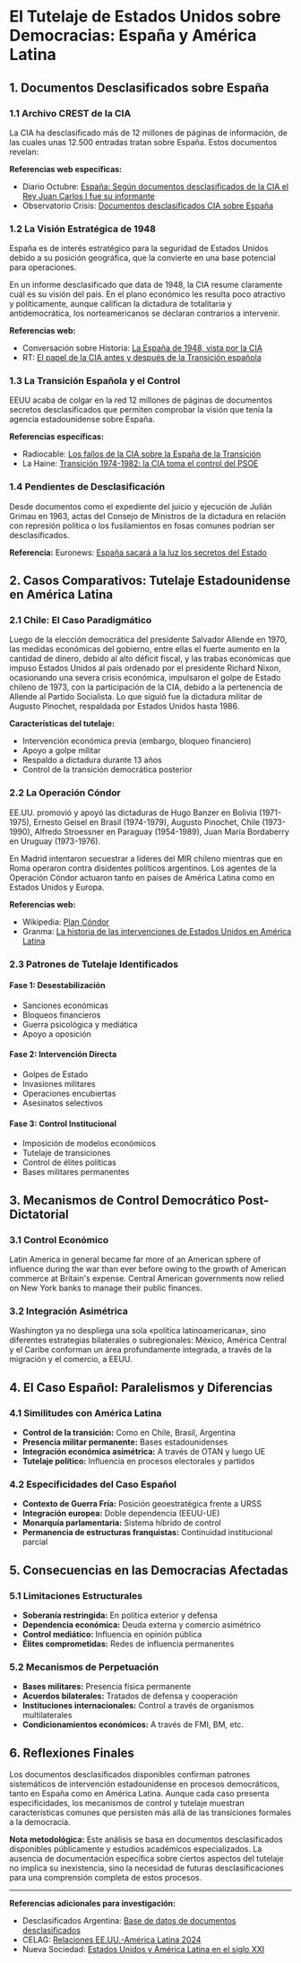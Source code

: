 # El Tutelaje de Estados Unidos sobre Democracias: España y América Latina

## 1. Documentos Desclasificados sobre España

### 1.1 Archivo CREST de la CIA

La CIA ha desclasificado más de 12 millones de páginas de información, de las cuales unas 12.500 entradas tratan sobre España. Estos documentos revelan:

**Referencias web específicas:**
- Diario Octubre: [España: Según documentos desclasificados de la CIA el Rey Juan Carlos I fue su informante](https://diario-octubre.com/2024/02/22/espana-segun-documentos-desclasificados-de-la-cia-el-rey-juan-carlos-i-fue-su-informante/)
- Observatorio Crisis: [Documentos desclasificados CIA sobre España](https://observatoriocrisis.com/2024/02/21/espana-segun-documentos-desclasificados-de-la-cia-el-rey-juan-carlos-i-fue-su-informante/)

### 1.2 La Visión Estratégica de 1948

España es de interés estratégico para la seguridad de Estados Unidos debido a su posición geográfica, que la convierte en una base potencial para operaciones.

En un informe desclasificado que data de 1948, la CIA resume claramente cuál es su visión del país. En el plano económico les resulta poco atractivo y políticamente, aunque califican la dictadura de totalitaria y antidemocrática, los norteamericanos se declaran contrarios a intervenir.

**Referencias web:**
- Conversación sobre Historia: [La España de 1948, vista por la CIA](https://conversacionsobrehistoria.info/2024/03/18/la-espana-de-1948-vista-por-la-cia-comentarios-a-un-informe-desclasificado/)
- RT: [El papel de la CIA antes y después de la Transición española](https://actualidad.rt.com/actualidad/230161-papel-cia-antes-despues-transicion-espanola)

### 1.3 La Transición Española y el Control

EEUU acaba de colgar en la red 12 millones de páginas de documentos secretos desclasificados que permiten comprobar la visión que tenía la agencia estadounidense sobre España.

**Referencias específicas:**
- Radiocable: [Los fallos de la CIA sobre la España de la Transición](https://www.radiocable.com/esp-transicion-archivos-cia120.html)
- La Haine: [Transición 1974-1982: la CIA toma el control del PSOE](https://www.lahaine.org/est_espanol.php/transicion-1974-1982-la-cia)

### 1.4 Pendientes de Desclasificación

Desde documentos como el expediente del juicio y ejecución de Julián Grimau en 1963, actas del Consejo de Ministros de la dictadura en relación con represión política o los fusilamientos en fosas comunes podrían ser desclasificados.

**Referencia:** Euronews: [España sacará a la luz los secretos del Estado](https://es.euronews.com/2025/07/22/los-gal-la-transicion-o-el-franquismo-espana-sacara-a-la-luz-los-secretos-del-estado)

## 2. Casos Comparativos: Tutelaje Estadounidense en América Latina

### 2.1 Chile: El Caso Paradigmático

Luego de la elección democrática del presidente Salvador Allende en 1970, las medidas económicas del gobierno, entre ellas el fuerte aumento en la cantidad de dinero, debido al alto déficit fiscal, y las trabas económicas que impuso Estados Unidos al país ordenado por el presidente Richard Nixon, ocasionando una severa crisis económica, impulsaron el golpe de Estado chileno de 1973, con la participación de la CIA, debido a la pertenencia de Allende al Partido Socialista. Lo que siguió fue la dictadura militar de Augusto Pinochet, respaldada por Estados Unidos hasta 1986.

**Características del tutelaje:**
- Intervención económica previa (embargo, bloqueo financiero)
- Apoyo a golpe militar
- Respaldo a dictadura durante 13 años
- Control de la transición democrática posterior

### 2.2 La Operación Cóndor

EE.UU. promovió y apoyó las dictaduras de Hugo Banzer en Bolivia (1971-1975), Ernesto Geisel en Brasil (1974-1979), Augusto Pinochet, Chile (1973-1990), Alfredo Stroessner en Paraguay (1954-1989), Juan María Bordaberry en Uruguay (1973-1976).

En Madrid intentaron secuestrar a líderes del MIR chileno mientras que en Roma operaron contra disidentes políticos argentinos. Los agentes de la Operación Cóndor actuaron tanto en países de América Latina como en Estados Unidos y Europa.

**Referencias web:**
- Wikipedia: [Plan Cóndor](https://es.wikipedia.org/wiki/Plan_C%C3%B3ndor)
- Granma: [La historia de las intervenciones de Estados Unidos en América Latina](https://www.granma.cu/mundo/2019-04-30/la-historia-de-las-intervenciones-de-estados-unidos-en-america-latina-y-el-caribe-30-04-2019-16-04-08)

### 2.3 Patrones de Tutelaje Identificados

#### Fase 1: Desestabilización
- Sanciones económicas
- Bloqueos financieros
- Guerra psicológica y mediática
- Apoyo a oposición

#### Fase 2: Intervención Directa
- Golpes de Estado
- Invasiones militares
- Operaciones encubiertas
- Asesinatos selectivos

#### Fase 3: Control Institucional
- Imposición de modelos económicos
- Tutelaje de transiciones
- Control de élites políticas
- Bases militares permanentes

## 3. Mecanismos de Control Democrático Post-Dictatorial

### 3.1 Control Económico
Latin America in general became far more of an American sphere of influence during the war than ever before owing to the growth of American commerce at Britain's expense. Central American governments now relied on New York banks to manage their public finances.

### 3.2 Integración Asimétrica
Washington ya no despliega una sola «política latinoamericana», sino diferentes estrategias bilaterales o subregionales: México, América Central y el Caribe conforman un área profundamente integrada, a través de la migración y el comercio, a EEUU.

## 4. El Caso Español: Paralelismos y Diferencias

### 4.1 Similitudes con América Latina
- **Control de la transición:** Como en Chile, Brasil, Argentina
- **Presencia militar permanente:** Bases estadounidenses
- **Integración económica asimétrica:** A través de OTAN y luego UE
- **Tutelaje político:** Influencia en procesos electorales y partidos

### 4.2 Especificidades del Caso Español
- **Contexto de Guerra Fría:** Posición geoestratégica frente a URSS
- **Integración europea:** Doble dependencia (EEUU-UE)
- **Monarquía parlamentaria:** Sistema híbrido de control
- **Permanencia de estructuras franquistas:** Continuidad institucional parcial

## 5. Consecuencias en las Democracias Afectadas

### 5.1 Limitaciones Estructurales
- **Soberanía restringida:** En política exterior y defensa
- **Dependencia económica:** Deuda externa y comercio asimétrico
- **Control mediático:** Influencia en opinión pública
- **Élites comprometidas:** Redes de influencia permanentes

### 5.2 Mecanismos de Perpetuación
- **Bases militares:** Presencia física permanente
- **Acuerdos bilaterales:** Tratados de defensa y cooperación
- **Instituciones internacionales:** Control a través de organismos multilaterales
- **Condicionamientos económicos:** A través de FMI, BM, etc.

## 6. Reflexiones Finales

Los documentos desclasificados disponibles confirman patrones sistemáticos de intervención estadounidense en procesos democráticos, tanto en España como en América Latina. Aunque cada caso presenta especificidades, los mecanismos de control y tutelaje muestran características comunes que persisten más allá de las transiciones formales a la democracia.

**Nota metodológica:** Este análisis se basa en documentos desclasificados disponibles públicamente y estudios académicos especializados. La ausencia de documentación específica sobre ciertos aspectos del tutelaje no implica su inexistencia, sino la necesidad de futuras desclasificaciones para una comprensión completa de estos procesos.

---

**Referencias adicionales para investigación:**
- Desclasificados Argentina: [Base de datos de documentos desclasificados](https://desclasificados.org.ar/)
- CELAG: [Relaciones EE.UU.-América Latina 2024](https://www.celag.org/que-esperar-de-las-relaciones-de-ee-uu-con-america-latina-para-2024/)
- Nueva Sociedad: [Estados Unidos y América Latina en el siglo XXI](https://www.nuso.org/articulo/estados-unidos-y-america-latina-a-principios-del-siglo-xxi/)